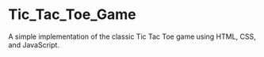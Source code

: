 # Tic_Tac_Toe_Game
A simple implementation of the classic Tic Tac Toe game using HTML, CSS, and JavaScript.
